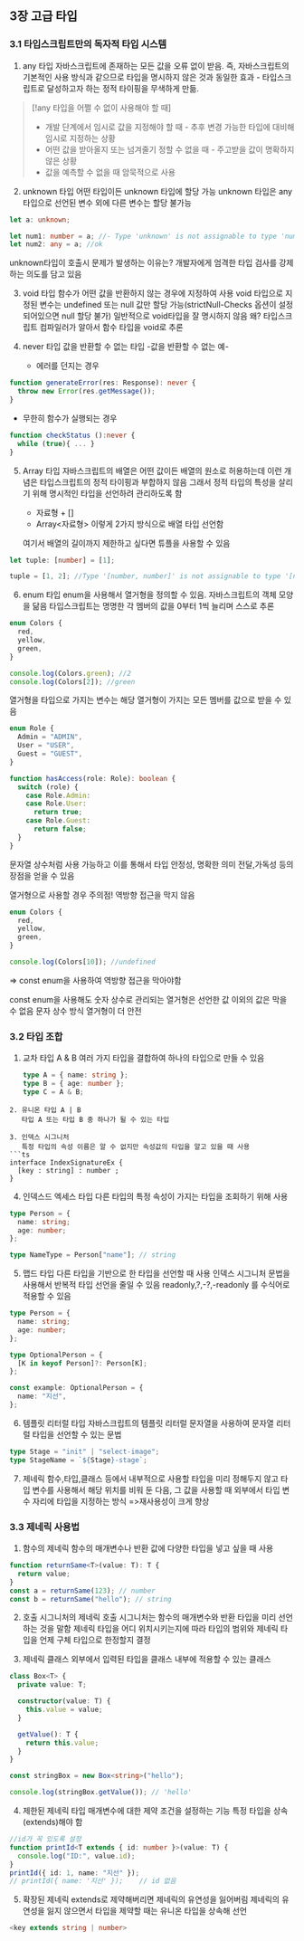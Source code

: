## 3장 고급 타입

### 3.1 타입스크립트만의 독자적 타입 시스템

1. any 타입
   자바스크립트에 존재하는 모든 값을 오류 없이 받음. 즉, 자바스크립트의 기본적인 사용 방식과 같으므로 타입을 명시하지 않은 것과 동일한 효과 - 타입스크립트로 달성하고자 하는 정적 타이핑을 무색하게 만듦.

> [!any 타입을 어쩔 수 없이 사용해야 할 때]
>
> - 개발 단계에서 임시로 값을 지정해야 할 때 - 추후 변경 가능한 타입에 대비해 임시로 지정하는 상황
> - 어떤 값을 받아올지 또는 넘겨줄기 정할 수 없을 때 - 주고받을 값이 명확하지 않은 상황
> - 값을 예측할 수 없을 때 암묵적으로 사용

2. unknown 타입
   어떤 타입이든 unknown 타입에 할당 가능
   unknown 타입은 any 타입으로 선언된 변수 외에 다른 변수는 할당 불가능

```ts
let a: unknown;

let num1: number = a; //- Type 'unknown' is not assignable to type 'number'.
let num2: any = a; //ok
```

unknown타입이 호출시 문제가 발생하는 이유는?
개발자에게 엄격한 타입 검사를 강제하는 의도를 담고 있음

3. void 타입
   함수가 어떤 값을 반환하지 않는 경우에 지정하여 사용
   void 타입으로 지정된 변수는 undefined 또는 null 값만 할당 가능(strictNull-Checks 옵션이 설정되어있으면 null 할당 불가)
   일반적으로 void타입을 잘 명시하지 않음 왜? 타입스크립트 컴파일러가 알아서 함수 타입을
   void로 추론

4. never 타입
   값을 반환할 수 없는 타입 -값을 반환할 수 없는 예-
   - 에러를 던지는 경우

```ts
function generateError(res: Response): never {
  throw new Error(res.getMessage());
}
```

- 무한히 함수가 실행되는 경우

```ts
function checkStatus ():never {
  while (true){ ... }
}
```

5. Array 타입
   자바스크립트의 배열은 어떤 값이든 배열의 원소로 허용하는데 이런 개념은 타입스크립트의 정적 타이핑과 부합하지 않음
   그래서 정적 타입의 특성을 살리기 위해 명시적인 타입을 선언하려 관리하도록 함

   - 자료형 + []
   - Array<자료형>
     이렇게 2가지 방식으로 배열 타입 선언함

   여기서 배열의 길이까지 제한하고 싶다면 튜플을 사용할 수 있음

```ts
let tuple: [number] = [1];

tuple = [1, 2]; //Type '[number, number]' is not assignable to type '[number]'.
```

6. enum 타입
   enum을 사용해서 열거형을 정의할 수 있음. 자바스크립트의 객체 모양을 닮음
   타입스크립트는 명명한 각 멤버의 값을 0부터 1씩 늘리며 스스로 추론

```ts
enum Colors {
  red,
  yellow,
  green,
}

console.log(Colors.green); //2
console.log(Colors[2]); //green
```

열거형을 타입으로 가지는 변수는 해당 열거형이 가지는 모든 멤버를 값으로 받을 수 있음

```ts
enum Role {
  Admin = "ADMIN",
  User = "USER",
  Guest = "GUEST",
}

function hasAccess(role: Role): boolean {
  switch (role) {
    case Role.Admin:
    case Role.User:
      return true;
    case Role.Guest:
      return false;
  }
}
```

문자열 상수처럼 사용 가능하고 이를 통해서 타입 안정성, 명확한 의미 전달,가독성 등의 장점을 얻을 수 있음

열거형으로 사용할 경우 주의점!
역방향 접근을 막지 않음

```ts
enum Colors {
  red,
  yellow,
  green,
}

console.log(Colors[10]); //undefined
```

=> const enum을 사용하여 역방향 접근을 막아야함

const enum을 사용해도 숫자 상수로 관리되는 열거형은 선언한 값 이외의 값은 막을 수 없음
문자 상수 방식 열거형이 더 안전

### 3.2 타입 조합

1. 교차 타입 A & B
   여러 가지 타입을 결합하여 하나의 타입으로 만들 수 있음
   ```ts
   type A = { name: string };
   type B = { age: number };
   type C = A & B;
   ```

````
2. 유니온 타입 A | B
   타입 A 또는 타입 B 중 하나가 될 수 있는 타입

3. 인덱스 시그니처
   특정 타입의 속성 이름은 알 수 없지만 속성값의 타입을 알고 있을 때 사용
```ts
interface IndexSignatureEx {
  [key : string] : number ;
}
````

4. 인덱스드 엑세스 타입
   다른 타입의 특정 속성이 가지는 타입을 조회하기 위해 사용

```ts
type Person = {
  name: string;
  age: number;
};

type NameType = Person["name"]; // string
```

5. 맵드 타입
   다른 타입을 기반으로 한 타입을 선언할 때 사용
   인덱스 시그니처 문법을 사용해서 반복적 타입 선언을 줄일 수 있음
   readonly,?,-?,-readonly 를 수식어로 적용할 수 있음

```ts
type Person = {
  name: string;
  age: number;
};

type OptionalPerson = {
  [K in keyof Person]?: Person[K];
};

const example: OptionalPerson = {
  name: "지선",
};
```

6. 템플릿 리터럴 타입
   자바스크립트의 템플릿 리터럴 문자열을 사용하여 문자열 리터럴 타입을 선언할 수 있는 문법

```ts
type Stage = "init" | "select-image";
type StageName = `${Stage}-stage`;
```

7. 제네릭 <T>
   함수,타입,클래스 등에서 내부적으로 사용할 타입을 미리 정해두지 않고 타입 변수를 사용해서 해당 위치를 비워 둔 다음, 그 값을 사용할 때 외부에서 타입 변수 자리에 타입을 지정하는 방식
   =>재사용성이 크게 향상

### 3.3 제네릭 사용법

1. 함수의 제네릭
   함수의 매개변수나 반환 값에 다양한 타입을 넣고 싶을 때 사용

```ts
function returnSame<T>(value: T): T {
  return value;
}
const a = returnSame(123); // number
const b = returnSame("hello"); // string
```

2. 호출 시그니처의 제네릭
   호출 시그니처는 함수의 매개변수와 반환 타입을 미리 선언하는 것을 말함
   제네릭 타입을 어디 위치시키는지에 따라 타입의 범위와 제네릭 타입을 언제 구체 타입으로 한정할지 결정

3. 제네릭 클래스
   외부에서 입력된 타입을 클래스 내부에 적용할 수 있는 클래스

```ts
class Box<T> {
  private value: T;

  constructor(value: T) {
    this.value = value;
  }

  getValue(): T {
    return this.value;
  }
}

const stringBox = new Box<string>("hello");

console.log(stringBox.getValue()); // 'hello'
```

4. 제한된 제네릭
   타입 매개변수에 대한 제약 조건을 설정하는 기능
   특정 타입을 상속(extends)해야 함

```ts
//id가 꼭 있도록 설정
function printId<T extends { id: number }>(value: T) {
  console.log("ID:", value.id);
}
printId({ id: 1, name: "지선" });
// printId({ name: '지선' });    // id 없음
```

5. 확장된 제네릭
   extends로 제약해버리면 제네릭의 유연성을 잃어버림
   제네릭의 유연성을 잃지 않으면서 타입을 제약할 때는 유니온 타입을 상속해 선언

```ts
<key extends string | number>
```
